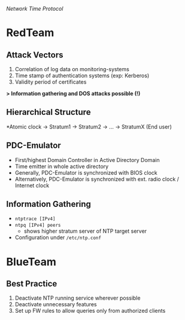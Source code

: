 *Network Time Protocol*

# RedTeam

## Attack Vectors
1. Correlation of log data on monitoring-systems
2. Time stamp of authentication systems (exp: Kerberos)
3. Validity period of certificates 

**> Information gathering and DOS attacks possible (!)**

## Hierarchical Structure

*Atomic clock -> Stratum1 -> Stratum2 -> ... -> StratumX (End user)

## PDC-Emulator

- First/highest Domain Controller in Active Directory Domain
- Time emitter in whole active directory
- Generally, PDC-Emulator is synchronized with BIOS clock
- Alternatively, PDC-Emulator is synchronized with ext. radio clock / Internet clock

## Information Gathering
- `ntptrace [IPv4]`
- `ntpq [IPv4] peers`
   - shows higher stratum server of NTP target server
- Configuration under `/etc/ntp.conf`

# BlueTeam

## Best Practice
1) Deactivate NTP running service wherever possible 
2) Deactivate unnecessary features
3) Set up FW rules to allow queries only from authorized clients 
